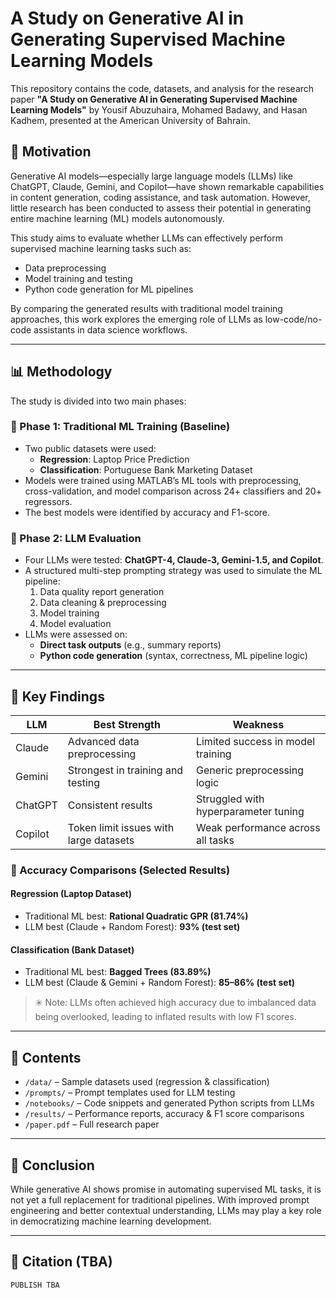 # A Study on Generative AI in Generating Supervised Machine Learning Models

This repository contains the code, datasets, and analysis for the research paper **"A Study on Generative AI in Generating Supervised Machine Learning Models"** by Yousif Abuzuhaira, Mohamed Badawy, and Hasan Kadhem, presented at the American University of Bahrain.

## 🧠 Motivation

Generative AI models—especially large language models (LLMs) like ChatGPT, Claude, Gemini, and Copilot—have shown remarkable capabilities in content generation, coding assistance, and task automation. However, little research has been conducted to assess their potential in generating entire machine learning (ML) models autonomously.

This study aims to evaluate whether LLMs can effectively perform supervised machine learning tasks such as:
- Data preprocessing  
- Model training and testing  
- Python code generation for ML pipelines  

By comparing the generated results with traditional model training approaches, this work explores the emerging role of LLMs as low-code/no-code assistants in data science workflows.

---

## 📊 Methodology

The study is divided into two main phases:

### 🔹 Phase 1: Traditional ML Training (Baseline)
- Two public datasets were used:
  - **Regression**: Laptop Price Prediction
  - **Classification**: Portuguese Bank Marketing Dataset
- Models were trained using MATLAB’s ML tools with preprocessing, cross-validation, and model comparison across 24+ classifiers and 20+ regressors.
- The best models were identified by accuracy and F1-score.

### 🔹 Phase 2: LLM Evaluation
- Four LLMs were tested: **ChatGPT-4, Claude-3, Gemini-1.5, and Copilot**.
- A structured multi-step prompting strategy was used to simulate the ML pipeline:
  1. Data quality report generation  
  2. Data cleaning & preprocessing  
  3. Model training  
  4. Model evaluation  
- LLMs were assessed on:
  - **Direct task outputs** (e.g., summary reports)
  - **Python code generation** (syntax, correctness, ML pipeline logic)

---

## 🧪 Key Findings

| LLM       | Best Strength                         | Weakness                             |
|-----------|----------------------------------------|--------------------------------------|
| Claude    | Advanced data preprocessing            | Limited success in model training    |
| Gemini    | Strongest in training and testing      | Generic preprocessing logic          |
| ChatGPT   | Consistent results                     | Struggled with hyperparameter tuning |
| Copilot   | Token limit issues with large datasets | Weak performance across all tasks    |

### 🏁 Accuracy Comparisons (Selected Results)

#### Regression (Laptop Dataset)
- Traditional ML best: **Rational Quadratic GPR (81.74%)**
- LLM best (Claude + Random Forest): **93% (test set)**

#### Classification (Bank Dataset)
- Traditional ML best: **Bagged Trees (83.89%)**
- LLM best (Claude & Gemini + Random Forest): **85–86% (test set)**

> ✳️ Note: LLMs often achieved high accuracy due to imbalanced data being overlooked, leading to inflated results with low F1 scores.

---

## 📁 Contents

- `/data/` – Sample datasets used (regression & classification)
- `/prompts/` – Prompt templates used for LLM testing
- `/notebooks/` – Code snippets and generated Python scripts from LLMs
- `/results/` – Performance reports, accuracy & F1 score comparisons
- `/paper.pdf` – Full research paper

---

## 📌 Conclusion

While generative AI shows promise in automating supervised ML tasks, it is not yet a full replacement for traditional pipelines. With improved prompt engineering and better contextual understanding, LLMs may play a key role in democratizing machine learning development.

---

## 📄 Citation (TBA)

```
PUBLISH TBA
```
